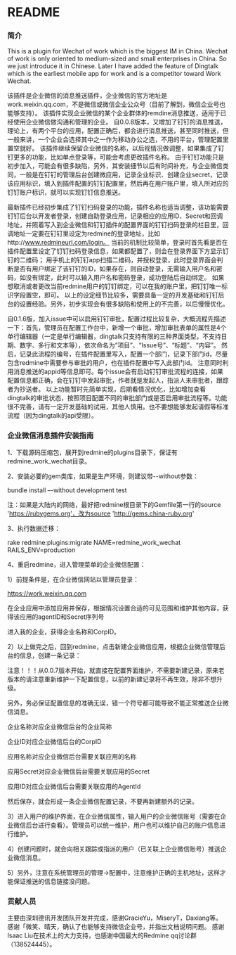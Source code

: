 # README #
### 简介 ###

This is a plugin for Wechat of work which is the biggest IM in China. Wechat of work is only oriented to medium-sized and small enterprises in China. So we just introduce it in Chinese.
Later I have added the feature of Dingtalk which is the earliest mobile app for work and is a competitor toward Work Wechat.

该插件是企业微信的消息推送插件，企业微信的官方地址是work.weixin.qq.com，不是微信或微信企业公众号（目前了解到，微信企业号也能够支持）。
该插件实现企业微信的某个企业群体的remdine消息推送，适用于已经使用企业微信做沟通和管理的企业。
自0.0.8版本，又增加了钉钉的消息推送，理论上，有两个平台的应用，配置正确后，都会进行消息推送，甚至同时推送，但一般来讲，一个企业会选择其中之一作为移动办公之选，不用的平台，管理配置里置空就好。
该插件继续保留企业微信的名称，以后视情况做调整，如果集成了钉钉更多的功能，比如单点登录等，可能会考虑更改插件名称。
由于钉钉功能只是初步加入，可能会有很多缺陷，另外，其安装细节以后有时间补充，与企业微信类同，一般是在钉钉的管理后台创建微应用，记录企业标识、创建企业secret，记录该应用标识，填入到插件配置的钉钉配置里，然后再在用户账户里，填入所对应的钉钉账户标识，就可以实现钉钉信息推送。

最新插件已经初步集成了钉钉扫码登录的功能，插件名称也适当调整，该功能需要钉钉后台以开发者登录，创建自助登录应用，记录相应的应用ID、Secret和回调地址，并照着写入到企业微信和钉钉插件的配置界面的钉钉扫码登录的栏目里，回调地址一定要在钉钉里设定为redmine的登录地址，比如http://www.redmineurl.com/login。
当前的机制比较简单，登录时首先看是否在插件配置里设定了钉钉扫码登录信息，如果都配置了，则会在登录界面下方显示钉钉的二维码；
用手机上的钉钉app扫描二维码，并授权登录，此时登录界面会判断是否有用户绑定了该钉钉的ID，如果存在，则自动登录，无需输入用户名和密码，如没有绑定，此时可以输入用户名和密码登录，成功登陆后自动绑定。
如果想取消或者更改当前redmine用户的钉钉绑定，可以在我的账户里，把钉钉唯一标识字段置空，即可。
以上的设定细节比较多，需要具备一定的开发基础和钉钉后台的设置经验。另外，初步实现会有很多缺陷和使用上的不完善，以后慢慢优化。

自0.1.6版，加入issue中可以启用钉钉审批，配置过程比较复杂，大概流程先描述一下：首先，管理员在配置工作台中，新增一个审批，增加审批表单的属性是4个单行编辑器（一定是单行编辑器，dingtalk只支持有限的三种界面类型，不支持日期、数字、多行和文本等），依次命名为“项目”、“Issue号”、“标题”、“内容”。
然后，记录此流程的编号，在插件配置里写入，配置一个部门，记录下部门id，尽量包含redmine中需要参与审批的用户，也在插件配置中写入此部门id。
注意同时利用消息推送的appid等信息即可。每个issue会有启动钉钉审批流程的连接，如果配置信息都正确，会在钉钉中发起审批，作者就是发起人，指派人未审批者，跟踪者为抄送者。
以上功能暂时先简单实现，后期看情况优化，比如增加查看dingtalk的审批状态，按照项目配置不同的审批部门或是否启用审批流程等。功能很不完善，请有一定开发基础的试用，其他人慎用。也不要想能够发起请假等标准流程（因为dingtalk的api受限）。

### 企业微信消息插件安装指南 ###

1、下载源码压缩包，展开到redmine的plugins目录下，保证有redmine_work_wechat目录。

2、安装必要的gem类库，如果是生产环境，则建议带--without参数：

bundle install –-without development test

注：如果是大陆内的网络，最好把redmine根目录下的Gemfile第一行的source 'https://rubygems.org'，改为source 'http://gems.china-ruby.org'

3、执行数据迁移：

rake redmine:plugins:migrate NAME=redmine_work_wechat RAILS_ENV=production

4、重启redmine，进入管理菜单的企业微信配置：


1）前提条件是，在企业微信网站以管理员登录：

https://work.weixin.qq.com

在企业应用中添加应用并保存，根据情况设置合适的可见范围和维护其他内容，获得该应用的agentID和Secret序列号

进入我的企业，获得企业名称和CorpID。

2）以上做完之后，回到redmine，点击新建企业微信应用，根据企业微信管理后台的信息，创建一条记录：

注意！！！从0.0.7版本开始，就直接在配置界面维护，不需要新建记录，原来老版本的请注意重新维护一下配置信息，以前的新建记录将不再生效，除非不想升级。

另外，务必保证配置信息的准确无误，错一个符号都可能导致不能正常推送企业微信消息。

企业名称对应企业微信后台的企业简称

企业ID对应企业微信后台的CorpID

应用名称对应企业微信后台需要关联应用的名称

应用Secret对应企业微信后台需要关联应用的Secret

应用ID对应企业微信后台需要关联应用的AgentId

然后保存，就会形成一条企业微信配置记录，不要再新建额外的记录。

3）进入用户的维护界面，在企业微信属性，输入用户的企业微信账号（需要在企业微信后台进行查看）。管理员可以统一维护，用户也可以维护自己的账户信息进行维护。

4）创建问题时，就会向相关跟踪或指派的用户（已关联上企业微信账号）推送企业微信消息。

5）另外，注意在系统管理员的管理->配置中，注意维护正确的主机地址，这样才能保证推送的信息链接没问题。


### 贡献人员 ###

 主要由深圳德讯开发团队开发并完成，感谢GracieYu，MiseryT，Daxiang等。
 感谢「微笑、晴天，确认了也能够支持微信企业号，并指出文档说明问题。
 感谢Isaac Liu在技术上的大力支持，也感谢中国最大的Redmine qq讨论群（138524445）。